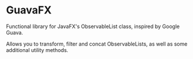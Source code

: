 GuavaFX
=======

Functional library for JavaFX's ObservableList class, inspired by Google Guava.

Allows you to transform, filter and concat ObservableLists, as well as some additional utility methods.
